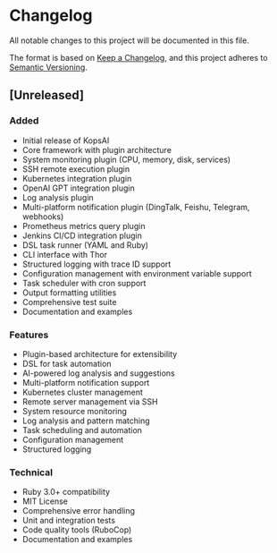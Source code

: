 # Changelog

All notable changes to this project will be documented in this file.

The format is based on [Keep a Changelog](https://keepachangelog.com/en/1.0.0/),
and this project adheres to [Semantic Versioning](https://semver.org/spec/v2.0.0.html).

## [Unreleased]

### Added
- Initial release of KopsAI
- Core framework with plugin architecture
- System monitoring plugin (CPU, memory, disk, services)
- SSH remote execution plugin
- Kubernetes integration plugin
- OpenAI GPT integration plugin
- Log analysis plugin
- Multi-platform notification plugin (DingTalk, Feishu, Telegram, webhooks)
- Prometheus metrics query plugin
- Jenkins CI/CD integration plugin
- DSL task runner (YAML and Ruby)
- CLI interface with Thor
- Structured logging with trace ID support
- Configuration management with environment variable support
- Task scheduler with cron support
- Output formatting utilities
- Comprehensive test suite
- Documentation and examples

### Features
- Plugin-based architecture for extensibility
- DSL for task automation
- AI-powered log analysis and suggestions
- Multi-platform notification support
- Kubernetes cluster management
- Remote server management via SSH
- System resource monitoring
- Log analysis and pattern matching
- Task scheduling and automation
- Configuration management
- Structured logging

### Technical
- Ruby 3.0+ compatibility
- MIT License
- Comprehensive error handling
- Unit and integration tests
- Code quality tools (RuboCop)
- Documentation and examples